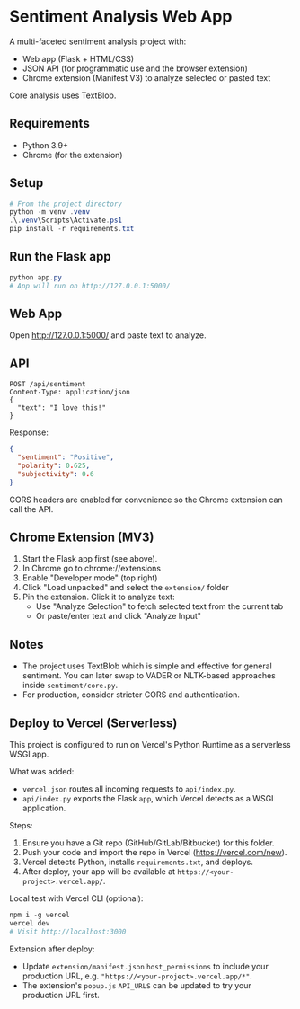 # Sentiment Analysis Web App

A multi-faceted sentiment analysis project with:

- Web app (Flask + HTML/CSS)
- JSON API (for programmatic use and the browser extension)
- Chrome extension (Manifest V3) to analyze selected or pasted text

Core analysis uses TextBlob.

## Requirements
- Python 3.9+
- Chrome (for the extension)

## Setup
```powershell
# From the project directory
python -m venv .venv
.\.venv\Scripts\Activate.ps1
pip install -r requirements.txt
```

## Run the Flask app
```powershell
python app.py
# App will run on http://127.0.0.1:5000/
```

## Web App
Open http://127.0.0.1:5000/ and paste text to analyze.

## API
```
POST /api/sentiment
Content-Type: application/json
{
  "text": "I love this!"
}
```
Response:
```json
{
  "sentiment": "Positive",
  "polarity": 0.625,
  "subjectivity": 0.6
}
```

CORS headers are enabled for convenience so the Chrome extension can call the API.

## Chrome Extension (MV3)
1. Start the Flask app first (see above).
2. In Chrome go to chrome://extensions
3. Enable "Developer mode" (top right)
4. Click "Load unpacked" and select the `extension/` folder
5. Pin the extension. Click it to analyze text:
   - Use "Analyze Selection" to fetch selected text from the current tab
   - Or paste/enter text and click "Analyze Input"

## Notes
- The project uses TextBlob which is simple and effective for general sentiment. You can later swap to VADER or NLTK-based approaches inside `sentiment/core.py`.
- For production, consider stricter CORS and authentication.

## Deploy to Vercel (Serverless)
This project is configured to run on Vercel's Python Runtime as a serverless WSGI app.

What was added:
- `vercel.json` routes all incoming requests to `api/index.py`.
- `api/index.py` exports the Flask `app`, which Vercel detects as a WSGI application.

Steps:
1. Ensure you have a Git repo (GitHub/GitLab/Bitbucket) for this folder.
2. Push your code and import the repo in Vercel (https://vercel.com/new).
3. Vercel detects Python, installs `requirements.txt`, and deploys.
4. After deploy, your app will be available at `https://<your-project>.vercel.app/`.

Local test with Vercel CLI (optional):
```powershell
npm i -g vercel
vercel dev
# Visit http://localhost:3000
```

Extension after deploy:
- Update `extension/manifest.json` `host_permissions` to include your production URL, e.g. `"https://<your-project>.vercel.app/*"`.
- The extension's `popup.js` `API_URLS` can be updated to try your production URL first.
